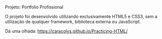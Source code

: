 Projeto: Portfolio Profissional

O projeto foi desenvolvido utilizando exclusivamente HTML5 e CSS3, sem a utilização de qualquer framework, biblioteca externa ou JavaScript.

Dá uma olhada: https://caracolys.github.io/Practicing-HTML/
